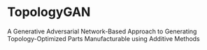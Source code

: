 # TopologyGAN
A Generative Adversarial Network-Based Approach to Generating Topology-Optimized Parts Manufacturable using Additive Methods
